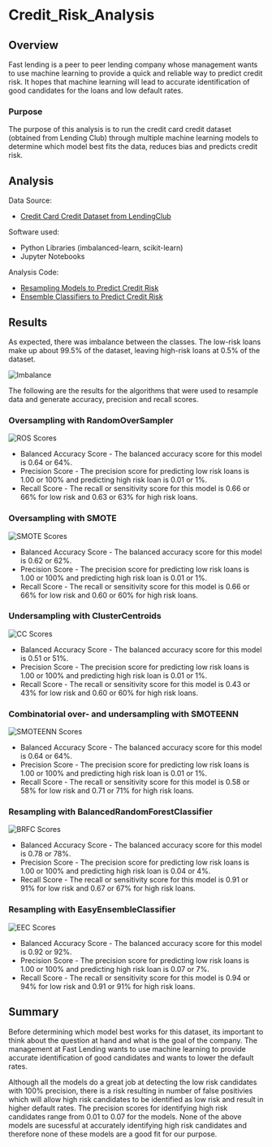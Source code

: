 # Credit_Risk_Analysis

## Overview

Fast lending is a peer to peer lending company whose management wants to use machine learning to provide a quick and reliable way to predict credit risk. It hopes that machine learning will lead to accurate identification of good candidates for the loans and low default rates.  

### Purpose
The purpose of this analysis is to run the credit card credit dataset (obtained from Lending Club) through multiple machine learning models to determine which model best fits the data, reduces bias and predicts credit risk. 

## Analysis

Data Source: 
- [Credit Card Credit Dataset from LendingClub](Resources/LoanStats_2019Q1.csv)  

Software used: 
- Python Libraries (imbalanced-learn, scikit-learn)
- Jupyter Notebooks

Analysis Code: 
* [Resampling Models to Predict Credit Risk](credit_risk_resampling.ipynb)
* [Ensemble Classifiers to Predict Credit Risk](credit-risk_ensemble.ipynb)

## Results 

As expected, there was imbalance between the classes. The low-risk loans make up about 99.5% of the dataset, leaving high-risk loans at 0.5% of the dataset.

![Imbalance](Images/Imbalance.png)

The following are the results for the algorithms that were used to resample data and generate accuracy, precision and recall scores.

### Oversampling with RandomOverSampler

![ROS Scores](Images/ROS_scores.png)

* Balanced Accuracy Score - The balanced accuracy score for this model is 0.64 or 64%.
* Precision Score - The precision score for predicting low risk loans is 1.00 or 100% and predicting high risk loan is 0.01 or 1%.
* Recall Score - The recall or sensitivity score for this model is 0.66 or 66% for low risk and 0.63 or 63% for high risk loans. 

### Oversampling with SMOTE

![SMOTE Scores](Images/SMOTE_scores.png)

* Balanced Accuracy Score - The balanced accuracy score for this model is 0.62 or 62%.
* Precision Score - The precision score for predicting low risk loans is 1.00 or 100% and predicting high risk loan is 0.01 or 1%.
* Recall Score - The recall or sensitivity score for this model is 0.66 or 66% for low risk and 0.60 or 60% for high risk loans. 


### Undersampling with ClusterCentroids

![CC Scores](Images/CC_scores.png)

* Balanced Accuracy Score - The balanced accuracy score for this model is 0.51 or 51%.
* Precision Score - The precision score for predicting low risk loans is 1.00 or 100% and predicting high risk loan is 0.01 or 1%.
* Recall Score - The recall or sensitivity score for this model is 0.43 or 43% for low risk and 0.60 or 60% for high risk loans.

### Combinatorial over- and undersampling with SMOTEENN

![SMOTEENN Scores](Images/SMOTEENN_scores.png)

* Balanced Accuracy Score - The balanced accuracy score for this model is 0.64 or 64%.
* Precision Score - The precision score for predicting low risk loans is 1.00 or 100% and predicting high risk loan is 0.01 or 1%.
* Recall Score - The recall or sensitivity score for this model is 0.58 or 58% for low risk and 0.71 or 71% for high risk loans.

### Resampling with BalancedRandomForestClassifier

![BRFC Scores](Images/BRFC_scores.png)

* Balanced Accuracy Score - The balanced accuracy score for this model is 0.78 or 78%.
* Precision Score - The precision score for predicting low risk loans is 1.00 or 100% and predicting high risk loan is 0.04 or 4%.
* Recall Score - The recall or sensitivity score for this model is 0.91 or 91% for low risk and 0.67 or 67% for high risk loans.

### Resampling with EasyEnsembleClassifier

![EEC Scores](Images/EEC_scores.png)

* Balanced Accuracy Score - The balanced accuracy score for this model is 0.92 or 92%.
* Precision Score - The precision score for predicting low risk loans is 1.00 or 100% and predicting high risk loan is 0.07 or 7%.
* Recall Score - The recall or sensitivity score for this model is 0.94 or 94% for low risk and 0.91 or 91% for high risk loans.

## Summary
[//]: # (Summarize the results of the machine learning models, and include a recommendation on the model to use, if any. If you do not recommend any of the models, justify your reasoning.
There is a summary of the results.
There is a recommendation on which model to use, or there is no recommendation with a justification)

Before determining which model best works for this dataset, its important to think about the question at hand and what is the goal of the company. The management at Fast Lending wants to use machine learning to provide accurate identification of good candidates and wants to lower the default rates.
 
Although all the models do a great job at detecting the low risk candidates with 100% precision, there is a risk resulting in number of false positivies which will allow high risk candidates to be identified as low risk and result in higher default rates. The precision scores for identifying high risk candidates range from 0.01 to 0.07 for the models. None of the above models are sucessful at accurately identifying high risk candidates and therefore none of these models are a good fit for our purpose.


  





